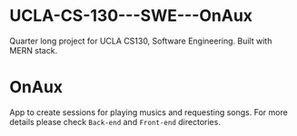 # UCLA-CS-130---SWE---OnAux
Quarter long project for UCLA CS130, Software Engineering. Built with MERN stack.


# OnAux

App to create sessions for playing musics and requesting songs. For more details please check `Back-end` and `Front-end` directories.

